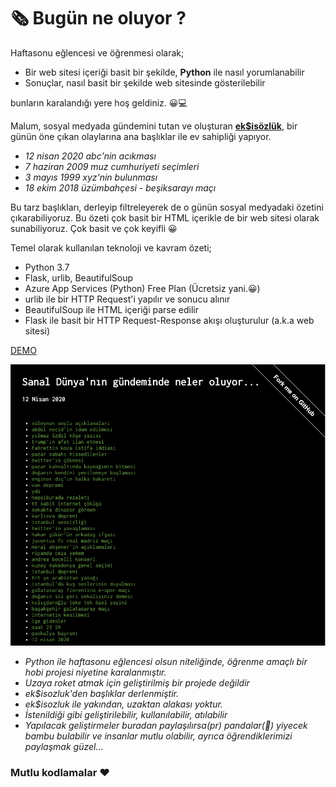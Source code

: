 # 🗞 Bugün ne oluyor ?

Haftasonu eğlencesi ve öğrenmesi olarak;
- Bir web sitesi içeriği basit bir şekilde, __Python__ ile nasıl yorumlanabilir
- Sonuçlar, nasıl basit bir şekilde web sitesinde gösterilebilir

bunların karalandığı yere hoş geldiniz. 😀💻

Malum, sosyal medyada gündemini tutan ve oluşturan __[ek$isözlük](https://eksisozluk.com)__, bir günün öne çıkan olaylarına ana başlıklar ile ev sahipliği yapıyor. 

- _12 nisan 2020 abc'nin acıkması_
- _7 haziran 2009 muz cumhuriyeti seçimleri_
- _3 mayıs 1999 xyz'nin bulunması_
- _18 ekim 2018 üzümbahçesi - beşiksarayı maçı_

Bu tarz başlıkları, derleyip filtreleyerek de o günün sosyal medyadaki özetini çıkarabiliyoruz. Bu özeti çok basit bir HTML içerikle de bir web sitesi olarak sunabiliyoruz. Çok basit ve çok keyifli 😀
 
Temel olarak kullanılan teknoloji ve kavram özeti;

- Python 3.7
- Flask, urlib, BeautifulSoup
- Azure App Services (Python) Free Plan (Ücretsiz yani.😀)
- urlib ile bir HTTP Request'i yapılır ve sonucu alınır
- BeautifulSoup ile HTML içeriği parse edilir
- Flask ile basit bir HTTP Request-Response akışı oluşturulur (a.k.a web sitesi)


<a href="https://bugun-ne-oluyor.azurewebsites.net/" target="_blank">DEMO</a>

<img src="https://github.com/ardacetinkaya/bugun-ne-oluyor/blob/master/Sample.png" width="800" />


- _Python ile haftasonu eğlencesi olsun niteliğinde, öğrenme amaçlı bir hobi projesi niyetine karalanmıştır._
- _Uzaya roket atmak için geliştirilmiş bir projede değildir_
- _ek$isozluk'den başlıklar derlenmiştir._
- _ek$isozluk ile yakından, uzaktan alakası yoktur._
- _İstenildiği gibi geliştirilebilir, kullanılabilir, atılabilir_
- _Yapılacak geliştirmeler buradan paylaşılırsa(pr) pandalar(🐼) yiyecek bambu bulabilir ve insanlar mutlu olabilir, ayrıca öğrendiklerimizi paylaşmak güzel..._ 
 
 ### Mutlu kodlamalar ❤️ ###
 
